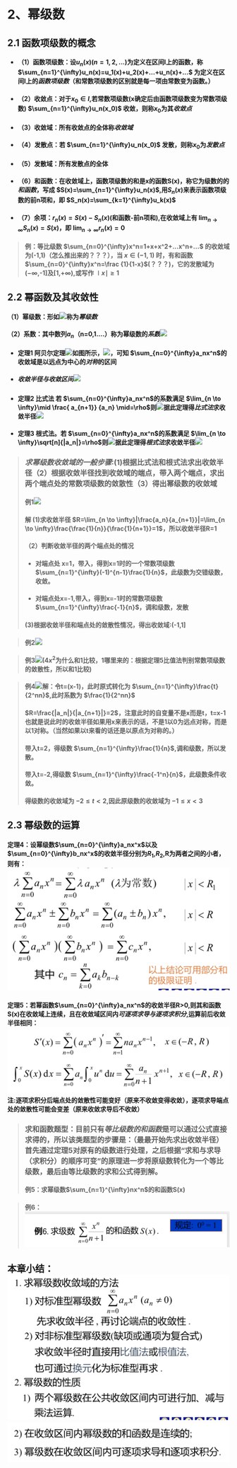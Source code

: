 # 2、幂级数
## 2.1 函数项级数的概念
 - #### （1）函数项级数：设$u_n(x)(n=1,2,...)$为定义在区间I上的函数，称 $\sum_{n=1}^{\infty}u_n(x)=u_1(x)+u_2(x)+...+u_n(x)+...$ 为定义在区间I上的*函数项级数*（和常数项级数的区别就是每一项由常数变为函数。）


 - #### （2）收敛点：对于$x_0 \in I$,若常数项级数(x确定后由函数项级数变为常数项级数) $\sum_{n=1}^{\infty}u_n(x_0)$ 收敛，则称$x_0$为其*收敛点*
 - #### （3）收敛域：所有收敛点的全体称*收敛域*
 - #### （4）发散点：若 $\sum_{n=1}^{\infty}u_n(x_0)$ 发散，则称$x_0$为*发散点*
 - #### （5）发散域：所有发散点的全体
 - #### （6）和函数：在收敛域上，函数项级数的和是x的函数S(x)，称它为级数的的*和函数*，写成 $S(x)=\sum_{n=1}^{\infty}u_n(x)$,用$S_n(x)$来表示函数项级数的前n项和，即 $S_n(x)=\sum_{k=1}^{\infty}u_k(x)$
 - #### （7）余项：$r_n(x)=S(x)-S_n(x)$(和函数-前n项和),在收敛域上有 $\lim_{n \to \infty}S_n(x)=S(x)$，即 $\lim_{n \to \infty}r_n(x)=0$
 > #### 例：等比级数 $\sum_{n=0}^{\infty}x^n=1+x+x^2+...x^n+...$ 的收敛域为(-1,1)（怎么推出来的？？？），当 $x \in (-1,1)$ 时，有和函数 $\sum_{n=0}^{\infty}x^n=\frac {1}{1-x}$(？？？)，它的发散域为($-\infty$,-1]及[1,$+\infty$),或写作 $\mid x \mid \geq1$



## 2.2 幂函数及其收敛性
#### （1）幂级数：形如![](assets/markdown-img-paste-20180309190328670.png)称为*幂级数*
#### （2）系数：其中数列$a_n$（n=0,1....）称为幂级数的*系数*![](assets/markdown-img-paste-20180309190714250.png)
 - #### 定理1 阿贝尔定理![](assets/markdown-img-paste-20180309191341300.png)如图所示，![](assets/markdown-img-paste-20180309191400580.png)，可知 $\sum_{n=0}^{\infty}a_nx^n$的收敛域是以远点为中心的*对称*的区间
 - ##### 收敛半径与收敛区间![](assets/markdown-img-paste-20180309191959475.png)
 - #### 定理2 比式法 若 $\sum_{n=0}^{\infty}a_nx^n$的系数满足 $\lim_{n \to \infty}\mid \frac{ a_{n+1}} {a_n} \mid=\rho$则![](assets/markdown-img-paste-20180309192604616.png)据此定理得*比式法*求收敛半径![](assets/markdown-img-paste-20180309192742550.png)

 - #### 定理3 根式法。若  $\sum_{n=0}^{\infty}a_nx^n$的系数满足 $\lim_{n \to \infty}\sqrt[n]{|a_n|}=\rho$则![](assets/markdown-img-paste-20180309193247997.png)据此定理得*根式法*求收敛半径![](assets/markdown-img-paste-20180309193419584.png)

> ### *求幂级数收敛域的一般步骤*:(1)根据比式法和根式法求出收敛半径（2）根据收敛半径找到收敛域的端点，带入两个端点，求出两个端点处的常数项级数的敛散性（3）得出幂级数的收敛域
> #### 例1![](assets/markdown-img-paste-20180309193552160.png)
> #### 解 (1)求收敛半径    $R=\lim_{n \to \infty}|\frac{a_n}{a_{n+1}}|=\lim_{n \to \infty}\frac{\frac{1}{n}}{\frac{1}{n+1}}=1$，所以收敛半径R=1
> #### （2）判断收敛半径的两个端点处的情况
> - #### 对端点处 x=1，带入，得到x=1时的一个常数项级数 $\sum_{n=1}^{\infty}(-1)^{n-1}\frac{1}{n}$，此级数为交错级数，收敛。
> - #### 对端点处x=-1,带入，得到x=-1时的常数项级数 $\sum_{n=1}^{\infty}\frac{-1}{n}$，调和级数，发散
> #### (3)根据收敛半径和端点处的敛散性情况，得出收敛域:(-1,1]





> #### 例2![](assets/markdown-img-paste-20180309201117164.png)

> #### 例3![](assets/markdown-img-paste-20180310094630516.png)(4$x^2$为什么和1比较，1哪里来的：根据定理5比值法判别常数项级数的敛散性，所以和1比较)

> #### 例4![](assets/markdown-img-paste-20180309193632700.png)解：令t=(x-1)，此时原式转化为 $\sum_{n=1}^{\infty}\frac{t}{2^nn}$,此时系数为 $\frac{1}{2^nn}$
> #### $R=\frac{|a_n|}{|a_{n+1}|}=2$，注意此时的自变量不是x而是t，t=x-1也就是说此时的收敛半径如果用x来表示的话，不是1以0为远点对称，而是以1对称。（当然如果以t来看的话还是以原点为对称的。）
> #### 带入t=2，得级数 $\sum_{n=1}^{\infty}\frac{1}{n}$,调和级数，所以发散。
> #### 带入t=-2,得级数 $\sum_{n=1}^{\infty}\frac{-1^n}{n}$，此级数条件收敛。
> #### 得级数的收敛域为 $-2\leqslant t<2$,因此原级数的收敛域为 $-1\leqslant x <3$

## 2.3 幂级数的运算
#### 定理4：设幂级数$\sum_{n=0}^{\infty}a_nx^x$以及$\sum_{n=0}^{\infty}b_nx^x$的收敛半径分别为$R_1$,$R_2$,R为两者之间的小者，则有：![](assets/markdown-img-paste-20180314163359610.png)

#### 定理5：若幂函数$\sum_{n=0}^{\infty}a_nx^n$的收敛半径R>0,则其和函数S(x)在收敛域上连续，且在收敛域区间内*可逐项求导与逐项求积分*,运算前后收敛半径相同：![](assets/markdown-img-paste-20180314182358445.png)注:逐项求积分后端点处的敛散性可能变好（原来不收敛变得收敛），逐项求导端点处的敛散性可能会变差（原来收敛求导后不收敛）
> ### 求和函数题型：目前只有*等比级数的和函数*是可以通过公式直接求得的，所以该类题型的步骤是：（最最开始先求出收敛半径）首先通过定理5对原有的级数进行处理，之后根据“求和与求导（求积分）的顺序可变”的原理进一步将原级数转化为一个等比级数，最后由等比级数的求和公式得到解。
> #### 例5：求幂级数$\sum_{n=1}^{\infty}nx^n$的和函数S(x)

> #### 例6：![](assets/markdown-img-paste-20180314190124559.png)


## 本章小结：![](assets/markdown-img-paste-20180314190651286.png)![](assets/markdown-img-paste-20180314190705153.png)
